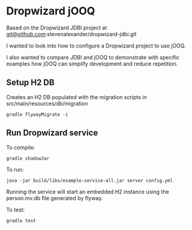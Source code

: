 # Dropwizard jOOQ

Based on the Dropwizard JDBI project at git@github.com:stevenalexander/dropwizard-jdbi.git

I wanted to look into how to configure a Dropwizard project to use jOOQ.

I also wanted to compare JDBI and jOOQ to demonstrate with specific examples
how jOOQ can simplify development and reduce repetition.


## Setup H2 DB

Creates an H2 DB populated with the migration scripts in src/main/resources/db/migration

```
gradle flywayMigrate -i
```

## Run Dropwizard service

To compile:

```
gradle shadowJar
```

To run:

```
java -jar build/libs/example-service-all.jar server config.yml
```

Running the service will start an embedded H2 instance using the person.mv.db file generated by flyway.

To test:

```
gradle test
```
